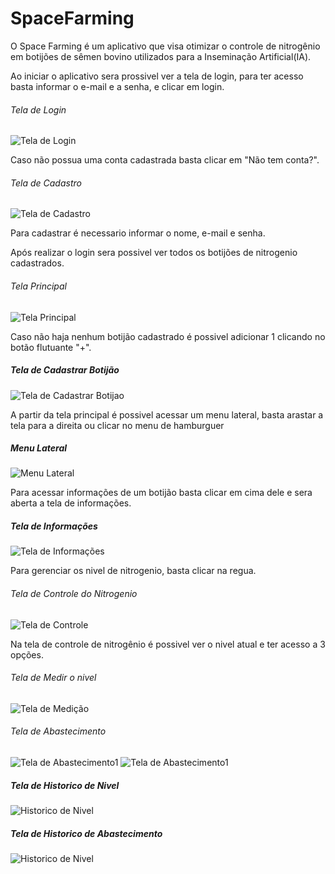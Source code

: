 # SpaceFarming

 O Space Farming é um aplicativo que visa otimizar o controle de nitrogênio em botijões de sêmen bovino utilizados para a Inseminação Artificial(IA). 
 
 Ao iniciar o aplicativo sera prossivel ver a tela de login, para ter acesso basta informar o e-mail e a senha, e clicar em login. 
 ###### Tela de Login
 ![Tela de Login](/imgs/login.png)
 
 
 Caso não possua uma conta cadastrada basta clicar em "Não tem conta?".
 
  ###### Tela de Cadastro
 ![Tela de Cadastro](/imgs/cadastro.png)
 
 
 Para cadastrar é necessario informar o nome, e-mail e senha.
 
 Após realizar o login sera possivel ver todos os botijões de nitrogenio cadastrados.
 
 ###### Tela Principal
 ![Tela Principal](/imgs/home.png)
 
 
Caso não haja nenhum botijão cadastrado é possivel adicionar 1 clicando no botão flutuante "+".
##### Tela de Cadastrar Botijão
![Tela de Cadastrar Botijao](/imgs/cadastrarbotijao.png)



A partir da tela principal é possivel acessar um menu lateral, basta arastar a tela para a direita ou clicar no menu de hamburguer
##### Menu Lateral
![Menu Lateral](/imgs/menu.png)


Para acessar informações de um botijão basta clicar em cima dele e sera aberta a tela de informações.

##### Tela de Informações
![Tela de Informações](/imgs/info.png)



Para gerenciar os nivel de nitrogenio, basta clicar na regua.
###### Tela de Controle do Nitrogenio
![Tela de Controle](/imgs/controle.png)


Na tela de controle de nitrogênio é possivel ver o nivel atual e ter acesso a 3 opções.


###### Tela de Medir o nivel
![Tela de Medição](/imgs/medirnivel.png)
###### Tela de Abastecimento
![Tela de Abastecimento1](/imgs/abastecer%201.png) ![Tela de Abastecimento1](/imgs/abastecer2.png)

##### Tela de Historico de Nivel
![Historico de Nivel](/imgs/histnivel.png)

##### Tela de Historico de Abastecimento
![Historico de Nivel](/imgs/histabastecimento.png)

